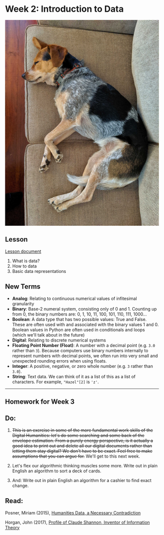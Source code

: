 # Week 2: Introduction to Data

![Hazel!](assets/sleeping_hazel.jpeg)

## Lesson
[Lesson document](intro_data.md)
1. What is data?
2. How to data
3. Basic data representations

## New Terms
* **Analog**: Relating to continuous numerical values of infitesimal granularity
* **Binary**: Base-2 numeral system, consisting only of 0 and 1. Counting up from 0, the binary numbers are: 0, 1, 10, 11, 100, 101, 110, 111, 1000...
* **Boolean**: A data type that has two possible values: True and False. These are often used with and associated with the binary values 1 and 0. Boolean values in Python are often used in conditionals and loops (which we'll talk about in the future)
* **Digital**: Relating to discrete numerical systems
* **Floating Point Number (Float)**: A number with a decimal point (e.g. `3.0` rather than `3`). Because computers use binary numbers internally to represent numbers with decimal points, we often run into very small and unexpected rounding errors when using floats.
* **Integer**: A positive, negative, or zero whole number (e.g. `3` rather than `3.0`).
* **String**: Text data. We can think of it as a list of this as a list of characters. For example, `"Hazel"[2]` is `'z'`.

---
## Homework for Week 3

## Do:

1. <strike>This is an exercise in some of the more fundamental work skills of the Digital Humanities: let's do some searching and some back of the envelope estimation. From a purely energy perspective, is it actually a good idea to print out and delete all our digital documents rather than letting them stay digital? We don't have to be exact. Feel free to make assumptions that you can argue for.</strike> We'll get to this next week.

2. Let's flex our algorithmic thinking muscles some more. Write out in plain English an algorithm to sort a deck of cards.

3. And: Write out in plain English an algorithm for a cashier to find exact change.


## Read:
Posner, Miriam (2015),  [Humanities Data, a Necessary Contradiction ](http://miriamposner.com/blog/humanities-data-a-necessary-contradiction/)

Horgan, John (2017), [Profile of Claude Shannon, Inventor of Information Theory](https://blogs.scientificamerican.com/cross-check/profile-of-claude-shannon-inventor-of-information-theory/)
